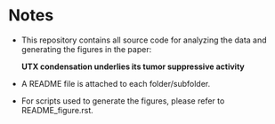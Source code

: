 # Notes


- This repository contains all source code for analyzing the data and generating the figures in the paper:

  **UTX condensation underlies its tumor suppressive activity**



- A README file is attached to each folder/subfolder.

- For scripts used to generate the figures, please refer to README_figure.rst.